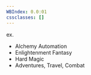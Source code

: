 ```yaml
---
WBIndex: 0.0:01
cssclasses: []
---
```


ex.
- Alchemy Automation
- Enlightenment Fantasy
- Hard Magic
- Adventures, Travel,  Combat
